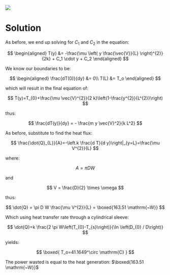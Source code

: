 ![](!imgdir/2796c13671e9c66111db729505475fb90275c8c0.png)

# Solution

As before, we end up solving for $C_1$ and $C_2$ in the equation:

$$
\begin{aligned}
    T(y) &= -\frac{\mu \left(
        y \frac{\vec{V}}{L}
    \right)^{2}}{2k} + C_1 \cdot y + C_2
\end{aligned}
$$

We know our boundaries to be:

$$
\begin{aligned}
    \frac{dT(0)}{dy} &= 0\\
    T(L) &= T_o
\end{aligned}
$$

which will result in the final equation of:

$$
T(y)=T_{0}+\frac{\mu \vec{V}^{2}}{2 k}\left(1-\frac{y^{2}}{L^{2}}\right)
$$

thus:

$$
\frac{dT(y)}{dy} = - \frac{m y \vec{V}^2}{k L^2}
$$

As before, substitute to find the heat flux:

$$
\frac{\dot{Q}_{L}}{A}=-\left.k \frac{d T}{d y}\right|_{y=L}=\frac{\mu V^{2}}{L}
$$

where:

$$
A= \pi D W
$$

and

$$
V = \frac{D}{2} \times \omega
$$

thus:

$$
\dot{Q} = \pi D W \frac{\mu V^{2}}{L} = \boxed{163.51 \mathrm{~W}}
$$

Which using heat transfer rate through a cylindrical sleeve:

$$
\dot{Q}=k \frac{2 \pi W\left(T_{0}-T_{s}\right)}{\ln \left(D_{0} / D\right)}
$$

yields:

$$
\boxed{
    T_o=41.1649^\circ \mathrm{C}
}
$$

The power wasted is equal to the heat generation: $\boxed{163.51 \mathrm{~W}}$
